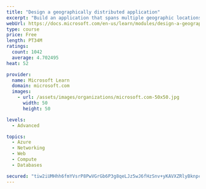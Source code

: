 ```yaml
---
title: "Design a geographically distributed application"
excerpt: "Build an application that spans multiple geographic locations for high availability and resiliency."
webUrl: https://docs.microsoft.com/en-us/learn/modules/design-a-geographically-distributed-application/
type: course
price: Free
length: PT34M
ratings:
  count: 1042
  average: 4.702495
heat: 52

provider:
  name: Microsoft Learn
  domain: microsoft.com
  images:
    - url: /assets/images/organizations/microsoft.com-50x50.jpg
      width: 50
      height: 50

levels:
  - Advanced

topics:
  - Azure
  - Networking
  - Web
  - Compute
  - Databases

secured: "tiw2iUMHhh6fmYVsrP8PwVGrGb6P3g8qeLJz5wJ6fHzSnv+yKAVXZRlyBknpchGZBMN+7FlpZ4c6Uq7pyTYfqZeLR6e/Yl+C+2JYohjEZGX6G6iY9oBkaPRZHoADUPxinfVKpb20yHRuPlduCGe1/7OrJG/qYQFw9GgQrZ8NJjoLSHprqMJgqb5BXgu0N5Zt+wrAp2BmRm0XBZo+XonHkGKx3k+/1ZwrA1eU8vEizLvaE27wW8Q9EwT1sqFX8oK3j3E8L5Mm8QSr4KjeBMxLLmMM04ATDjb4CV2kpPMbO51P49EAYXKzhM4JviSIbW4nYzsv9nSOosw5S2p0GuvbKC43jFW6VjsCVI/WKvb8rb9WF70gzOsk0TIS8A7nUDIjt7xQOgyjiCloe1MrG/7LGRw3xnxph5LpgIP2cEt1Vno=;aaOlGKW0gidYHKYXSh/xhg=="
---
```


